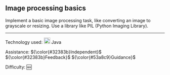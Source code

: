 ## Image processing basics
Implement a basic image processing task, like converting an image to grayscale or resizing. Use a library like PIL (Python Imaging Library).

<hr>

Technology used: <img src="https://github.com/user-attachments/assets/4fa4459c-aa24-4b89-9d92-e033fdcfe347" height="20" width="20" valign="center"> Java

Assistance: ${\color{#32383b}Independent}$ ${\color{#32383b}Feedback}$ ${\color{#53a8c9}Guidance}$

Difficulty: 🆕
